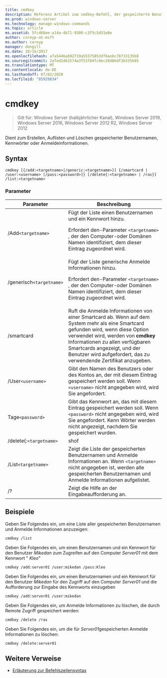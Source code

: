 ```yaml
---
title: cmdkey
description: Referenz Artikel zum cmdkey-Befehl, der gespeicherte Benutzernamen und Kenn Wörter oder Anmelde Informationen erstellt, auflistet und löscht.
ms.prod: windows-server
ms.technology: manage-windows-commands
ms.topic: article
ms.assetid: 5fcd68ee-a14a-4b71-9300-c3f5c5d31e8e
author: coreyp-at-msft
ms.author: coreyp
manager: dongill
ms.date: 10/16/2017
ms.openlocfilehash: a7a5446a692719a55575853df6aebc78733135b8
ms.sourcegitcommit: 2afed2461574a3f53f84fc9ec28d86df3b335685
ms.translationtype: MT
ms.contentlocale: de-DE
ms.lasthandoff: 07/02/2020
ms.locfileid: "85929834"
---
```

# <a name="cmdkey"></a>cmdkey

> Gilt für: Windows Server (halbjährlicher Kanal), Windows Server 2019, Windows Server 2016, Windows Server 2012 R2, Windows Server 2012

Dient zum Erstellen, Auflisten und Löschen gespeicherter Benutzernamen, Kennwörter oder Anmeldeinformationen.

## <a name="syntax"></a>Syntax

```
cmdkey [{/add:<targetname>|/generic:<targetname>}] {/smartcard | /user:<username> [/pass:<password>]} [/delete{:<targetname> | /ras}] /list:<targetname>
```

### <a name="parameters"></a>Parameter

| Parameter | Beschreibung |
| ---------- | ----------- |
| /Add`<targetname>` | Fügt der Liste einen Benutzernamen und ein Kennwort hinzu.<p>Erfordert den-Parameter `<targetname>` , der den Computer-oder Domänen Namen identifiziert, dem dieser Eintrag zugeordnet wird. |
| /generisch`<targetname>` | Fügt der Liste generische Anmelde Informationen hinzu.<p>Erfordert den-Parameter `<targetname>` , der den Computer-oder Domänen Namen identifiziert, dem dieser Eintrag zugeordnet wird. |
| /smartcard | Ruft die Anmelde Informationen von einer Smartcard ab. Wenn auf dem System mehr als eine Smartcard gefunden wird, wenn diese Option verwendet wird, werden von **cmdkey** Informationen zu allen verfügbaren Smartcards angezeigt, und der Benutzer wird aufgefordert, das zu verwendende Zertifikat anzugeben. |
| /User`<username>` | Gibt den Namen des Benutzers oder des Kontos an, der mit diesem Eintrag gespeichert werden soll. Wenn `<username>` nicht angegeben wird, wird Sie angefordert. |
|Tage`<password>` | Gibt das Kennwort an, das mit diesem Eintrag gespeichert werden soll. Wenn `<password>` nicht angegeben wird, wird Sie angefordert. Kenn Wörter werden nicht angezeigt, nachdem Sie gespeichert wurden. |
| /delete{:`<targetname>` | shof | Löscht einen Benutzernamen und ein Kennwort aus der Liste. Wenn `<targetname>` angegeben wird, wird dieser Eintrag gelöscht. Wenn `/ras` angegeben wird, wird der gespeicherte Remote Zugriffs Eintrag gelöscht. |
| /List`<targetname>` | Zeigt die Liste der gespeicherten Benutzernamen und Anmelde Informationen an. Wenn `<targetname>` nicht angegeben ist, werden alle gespeicherten Benutzernamen und Anmelde Informationen aufgelistet. |
| /? | Zeigt die Hilfe an der Eingabeaufforderung an. |

## <a name="examples"></a>Beispiele

Geben Sie Folgendes ein, um eine Liste aller gespeicherten Benutzernamen und Anmelde Informationen anzuzeigen:

```
cmdkey /list
```

Geben Sie Folgendes ein, um einen Benutzernamen und ein Kennwort für den Benutzer *Mikedan* zum Zugreifen auf den Computer *Server01* mit dem Kennwort " *Kleo*"

```
cmdkey /add:server01 /user:mikedan /pass:Kleo
```

Geben Sie Folgendes ein, um einen Benutzernamen und ein Kennwort für den Benutzer *Mikedan* für den Zugriff auf den Computer *Server01* und die Aufforderung zur Eingabe des Kennworts einzugeben

```
cmdkey /add:server01 /user:mikedan
```

Geben Sie Folgendes ein, um Anmelde Informationen zu löschen, die durch Remote Zugriff gespeichert werden:

```
cmdkey /delete /ras
```

Geben Sie Folgendes ein, um die für *Server01*gespeicherten Anmelde Informationen zu löschen:

```
cmdkey /delete:server01
```

## <a name="additional-references"></a>Weitere Verweise

- [Erläuterung zur Befehlszeilensyntax](command-line-syntax-key.md)
